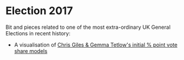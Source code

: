 # Election 2017

Bit and pieces related to one of the most extra-ordinary UK General Elections in recent history:

 * A visualisation of [Chris Giles & Gemma Tetlow's initial % point vote share models](https://dataknut.github.io/election2017/voteShareChangeRegressionsGraphed.html)